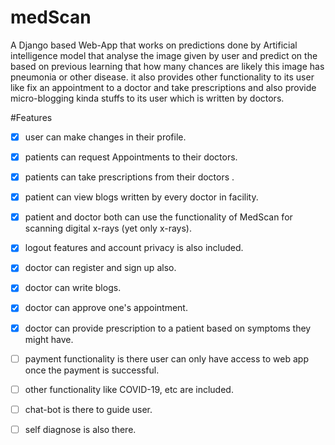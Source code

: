 # medScan

A Django based Web-App that works on predictions done by Artificial intelligence model that analyse the image given by
user and predict on the based on previous learning that how many chances are likely this image has pneumonia or other
disease. it also provides other functionality to its user like fix an appointment to a doctor and take prescriptions and
also provide micro-blogging kinda stuffs to its user which is written by doctors.

#Features
- [X] user can make changes in their profile.
- [X] patients can request Appointments to their doctors.
- [x] patients can take prescriptions from their doctors .
- [X] patient can view blogs written by every doctor in facility.
- [X] patient and doctor both can use the functionality of MedScan for scanning digital x-rays (yet only x-rays).
- [x] logout features and account privacy is also included.
- [x] doctor can register and sign up also.
- [X] doctor can write blogs.
- [X] doctor can approve one's appointment.
- [X] doctor can provide prescription to a patient based on symptoms they might have.
- [ ] payment functionality is there user can only have access to web app once the payment is successful.
- [ ] other functionality like COVID-19, etc are included.
- [ ] chat-bot is there to guide user.
- [ ] self diagnose is also there.

